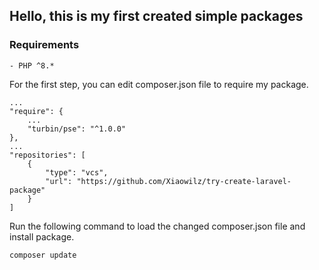## Hello, this is my first created simple packages

### Requirements
    - PHP ^8.*

For the first step, you can edit composer.json file to require my package.
```
...
"require": {
    ...
    "turbin/pse": "^1.0.0"
},
...
"repositories": [
    {
        "type": "vcs",
        "url": "https://github.com/Xiaowilz/try-create-laravel-package"
    }
]
```

Run the following command to load the changed composer.json file and install package.
```
composer update
```

